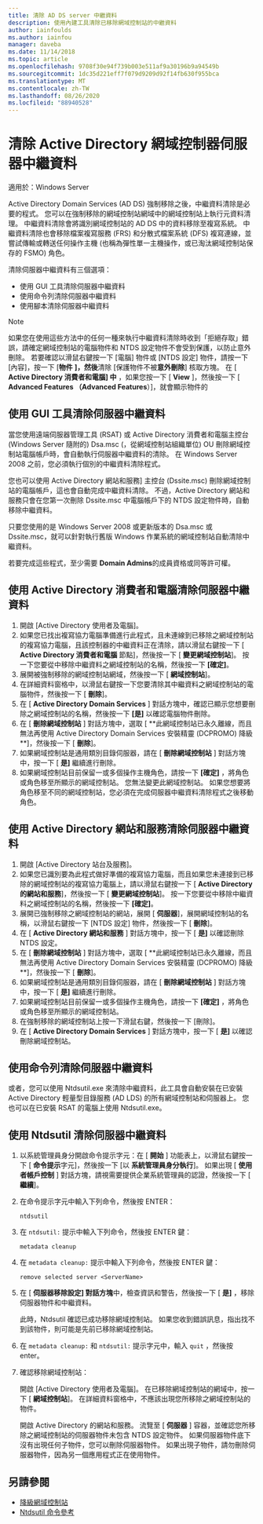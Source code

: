 ```yaml
---
title: 清除 AD DS server 中繼資料
description: 使用內建工具清除已移除網域控制站的中繼資料
author: iainfoulds
ms.author: iainfou
manager: daveba
ms.date: 11/14/2018
ms.topic: article
ms.openlocfilehash: 9708f30e94f739b003e511af9a30196b9a94549b
ms.sourcegitcommit: 1dc35d221eff7f079d9209d92f14fb630f955bca
ms.translationtype: MT
ms.contentlocale: zh-TW
ms.lasthandoff: 08/26/2020
ms.locfileid: "88940528"
---
```

# <a name="clean-up-active-directory-domain-controller-server-metadata"></a>清除 Active Directory 網域控制器伺服器中繼資料

適用於：Windows Server

Active Directory Domain Services (AD DS) 強制移除之後，中繼資料清除是必要的程式。 您可以在強制移除的網域控制站網域中的網域控制站上執行元資料清理。 中繼資料清除會將識別網域控制站的 AD DS 中的資料移除至複寫系統。 中繼資料清除也會移除檔案複寫服務 (FRS) 和分散式檔案系統 (DFS) 複寫連線，並嘗試傳輸或轉送任何操作主機 (也稱為彈性單一主機操作，或已淘汰網域控制站保存的 FSMO) 角色。

清除伺服器中繼資料有三個選項：

- 使用 GUI 工具清除伺服器中繼資料
- 使用命令列清除伺服器中繼資料
- 使用腳本清除伺服器中繼資料

> [!NOTE]
> 如果您在使用這些方法中的任何一種來執行中繼資料清除時收到「拒絕存取」錯誤，請確定網域控制站的電腦物件和 NTDS 設定物件不會受到保護，以防止意外刪除。 若要確認以滑鼠右鍵按一下 [電腦] 物件或 [NTDS 設定] 物件，請按一下 [內容]，按一下 [**物件** **]，然後**清除 [保護物件不被**意外刪除**] 核取方塊。 在 [ **Active Directory 消費者和電腦] 中** ，如果您按一下 [ **View** ]，然後按一下 [ **Advanced Features （Advanced Features**）]，就會顯示物件的

## <a name="clean-up-server-metadata-using-gui-tools"></a>使用 GUI 工具清除伺服器中繼資料

當您使用遠端伺服器管理工具 (RSAT) 或 Active Directory 消費者和電腦主控台 (Windows Server 隨附的) Dsa.msc (，從網域控制站組織單位) OU 刪除網域控制站電腦帳戶時，會自動執行伺服器中繼資料的清除。 在 Windows Server 2008 之前，您必須執行個別的中繼資料清除程式。

您也可以使用 Active Directory 網站和服務] 主控台 (Dssite.msc) 刪除網域控制站的電腦帳戶，這也會自動完成中繼資料清除。 不過，Active Directory 網站和服務只會在您第一次刪除 Dssite.msc 中電腦帳戶下的 NTDS 設定物件時，自動移除中繼資料。

只要您使用的是 Windows Server 2008 或更新版本的 Dsa.msc 或 Dssite.msc，就可以針對執行舊版 Windows 作業系統的網域控制站自動清除中繼資料。

若要完成這些程式，至少需要 **Domain Admins**的成員資格或同等許可權。

## <a name="clean-up-server-metadata-using-activedirectory-users-and-computers"></a>使用 Active Directory 消費者和電腦清除伺服器中繼資料

1. 開啟 [Active Directory 使用者及電腦]。
2. 如果您已找出複寫協力電腦準備進行此程式，且未連線到已移除之網域控制站的複寫協力電腦，且該控制器的中繼資料正在清除，請以滑鼠右鍵按一下 [ **Active Directory 消費者和電腦** 節點]，然後按一下 [ **變更網域控制站**]。 按一下您要從中移除中繼資料之網域控制站的名稱，然後按一下 **[確定]**。
3. 展開被強制移除的網域控制站網域，然後按一下 [ **網域控制站**]。
4. 在詳細資料窗格中，以滑鼠右鍵按一下您要清除其中繼資料之網域控制站的電腦物件，然後按一下 [ **刪除**]。
5. 在 [ **Active Directory Domain Services** ] 對話方塊中，確認已顯示您想要刪除之網域控制站的名稱，然後按一下 **[是]** 以確認電腦物件刪除。
6. 在 [ **刪除網域控制站** ] 對話方塊中，選取 [ **此網域控制站已永久離線，而且無法再使用 Active Directory Domain Services 安裝精靈 (DCPROMO) 降級 **]，然後按一下 [ **刪除**]。
7. 如果網域控制站是通用類別目錄伺服器，請在 [ **刪除網域控制站** ] 對話方塊中，按一下 [ **是]** 繼續進行刪除。
8. 如果網域控制站目前保留一或多個操作主機角色，請按一下 **[確定]** ，將角色或角色移至所顯示的網域控制站。 您無法變更此網域控制站。 如果您想要將角色移至不同的網域控制站，您必須在完成伺服器中繼資料清除程式之後移動角色。

## <a name="clean-up-server-metadata-using-activedirectory-sites-and-services"></a>使用 Active Directory 網站和服務清除伺服器中繼資料

1. 開啟 [Active Directory 站台及服務]。
2. 如果您已識別要為此程式做好準備的複寫協力電腦，而且如果您未連接到已移除的網域控制站的複寫協力電腦上，請以滑鼠右鍵按一下 [ **Active Directory 的網站和服務**]，然後按一下 [ **變更網域控制站**]。 按一下您要從中移除中繼資料之網域控制站的名稱，然後按一下 **[確定]**。
3. 展開已強制移除之網域控制站的網站，展開 [ **伺服器**]，展開網域控制站的名稱，以滑鼠右鍵按一下 [NTDS 設定] 物件，然後按一下 [ **刪除**]。
4. 在 [ **Active Directory 網站和服務** ] 對話方塊中，按一下 [ **是]** 以確認刪除 NTDS 設定。
5. 在 [ **刪除網域控制站** ] 對話方塊中，選取 [ **此網域控制站已永久離線，而且無法再使用 Active Directory Domain Services 安裝精靈 (DCPROMO) 降級 **]，然後按一下 [ **刪除**]。
6. 如果網域控制站是通用類別目錄伺服器，請在 [ **刪除網域控制站** ] 對話方塊中，按一下 [ **是]** 繼續進行刪除。
7. 如果網域控制站目前保留一或多個操作主機角色，請按一下 **[確定]** ，將角色或角色移至所顯示的網域控制站。
8. 在強制移除的網域控制站上按一下滑鼠右鍵，然後按一下 [刪除]。
9. 在 [ **Active Directory Domain Services** ] 對話方塊中，按一下 [ **是]** 以確認刪除網域控制站。

## <a name="clean-up-server-metadata-using-the-command-line"></a>使用命令列清除伺服器中繼資料

或者，您可以使用 Ntdsutil.exe 來清除中繼資料，此工具會自動安裝在已安裝 Active Directory 輕量型目錄服務 (AD LDS) 的所有網域控制站和伺服器上。 您也可以在已安裝 RSAT 的電腦上使用 Ntdsutil.exe。

## <a name="to-clean-up-server-metadata-by-using-ntdsutil"></a>使用 Ntdsutil 清除伺服器中繼資料

1. 以系統管理員身分開啟命令提示字元：在 [ **開始** ] 功能表上，以滑鼠右鍵按一下 [ **命令提示**字元]，然後按一下 [以 **系統管理員身分執行**]。 如果出現 [ **使用者帳戶控制** ] 對話方塊，請視需要提供企業系統管理員的認證，然後按一下 [ **繼續**]。
2. 在命令提示字元中輸入下列命令，然後按 ENTER：

   `ntdsutil`

3. 在 `ntdsutil:` 提示中輸入下列命令，然後按 ENTER 鍵：

   `metadata cleanup`

4. 在 `metadata cleanup:` 提示中輸入下列命令，然後按 ENTER 鍵：

   `remove selected server <ServerName>`

5. 在 [ **伺服器移除設定] 對話方塊**中，檢查資訊和警告，然後按一下 [ **是]** ，移除伺服器物件和中繼資料。

   此時，Ntdsutil 確認已成功移除網域控制站。 如果您收到錯誤訊息，指出找不到該物件，則可能是先前已移除網域控制站。

6. 在 `metadata cleanup:` 和 `ntdsutil:` 提示字元中，輸入 `quit` ，然後按 enter。

7. 確認移除網域控制站：

   開啟 [Active Directory 使用者及電腦]。 在已移除網域控制站的網域中，按一下 [ **網域控制站**]。 在詳細資料窗格中，不應該出現您所移除之網域控制站的物件。

   開啟 Active Directory 的網站和服務。 流覽至 [ **伺服器** ] 容器，並確認您所移除之網域控制站的伺服器物件未包含 NTDS 設定物件。 如果伺服器物件底下沒有出現任何子物件，您可以刪除伺服器物件。 如果出現子物件，請勿刪除伺服器物件，因為另一個應用程式正在使用物件。

## <a name="see-also"></a>另請參閱

* [降級網域控制站](Demoting-Domain-Controllers-and-Domains--Level-200-.md)
* [Ntdsutil 命令參考](/previous-versions/windows/it-pro/windows-server-2008-r2-and-2008/cc753343(v=ws.10))

